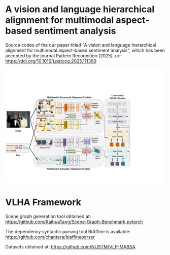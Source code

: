 # A vision and language hierarchical alignment for multimodal aspect-based sentiment analysis
Source codes of the our paper titled "A vision and language hierarchical alignment for multimodal aspect-based
sentiment analysis", which has been accepted by the journal Pattern Recognition (2025).  url: https://doi.org/10.1016/j.patcog.2025.111369

<img src="https://github.com/ZouWang-spider/VLHA/blob/main/VLHA/VLGA.pdf" alt="VLHA Model" width="500"/>

# VLHA Framework


Scene graph generation tool obtained at: https://github.com/KaihuaTang/Scene-Graph-Benchmark.pytorch

The dependency syntactic parsing tool BiAffine is available: https://github.com/chantera/biaffineparser

Datasets obtained at: https://github.com/NUSTM/VLP-MABSA
